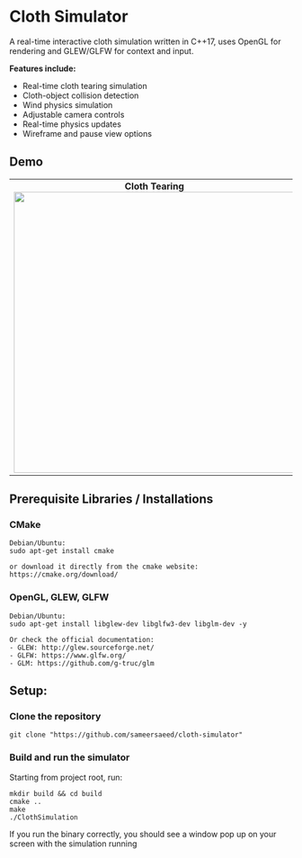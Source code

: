 # Cloth Simulator

A real-time interactive cloth simulation written in C++17, uses OpenGL for rendering and GLEW/GLFW for context and input.  


**Features include:**
- Real-time cloth tearing simulation
- Cloth-object collision detection
- Wind physics simulation
- Adjustable camera controls
- Real-time physics updates
- Wireframe and pause view options

## Demo

<table>
<tr>
  <td align="center">
    <b>Cloth Tearing</b><br>
    <img src="https://github.com/sameersaeed/cloth-simulator/releases/download/demo-clips/cloth-tearing.gif" width="500">
  </td>
  <td align="center">
    <b>Cloth Collision</b><br>
    <img src="https://github.com/sameersaeed/cloth-simulator/releases/download/demo-clips/cloth-collision.gif" width="500">
  </td>
  <td align="center">
    <b>Wind Physics</b><br>
    <img src="https://github.com/sameersaeed/cloth-simulator/releases/download/demo-clips/cloth-wind-physics.gif" width="500">
  </td>
</tr>
</table>


## Prerequisite Libraries / Installations

### CMake
```console
Debian/Ubuntu:
sudo apt-get install cmake

or download it directly from the cmake website:
https://cmake.org/download/
```

### OpenGL, GLEW, GLFW
```console
Debian/Ubuntu:
sudo apt-get install libglew-dev libglfw3-dev libglm-dev -y

Or check the official documentation:
- GLEW: http://glew.sourceforge.net/
- GLFW: https://www.glfw.org/
- GLM: https://github.com/g-truc/glm
```

## **Setup:**
### Clone the repository
```console
git clone "https://github.com/sameersaeed/cloth-simulator"
```


### Build and run the simulator
Starting from project root, run:

```console
mkdir build && cd build
cmake ..
make
./ClothSimulation
```
If you run the binary correctly, you should see a window pop up on your screen with the simulation running
